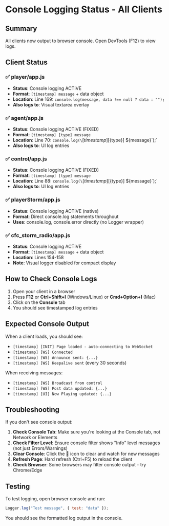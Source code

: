 # Console Logging Status - All Clients

## Summary

All clients now output to browser console. Open DevTools (F12) to view logs.

## Client Status

### ✅ player/app.js

- **Status**: Console logging ACTIVE
- **Format**: `[timestamp] message` + data object
- **Location**: Line 169: `console.log(message, data !== null ? data : "");`
- **Also logs to**: Visual textarea overlay

### ✅ agent/app.js

- **Status**: Console logging ACTIVE (FIXED)
- **Format**: `[timestamp] [type] message`
- **Location**: Line 70: `console.log(\`[${timestamp}] [${type}] ${message}\`);`
- **Also logs to**: UI log entries

### ✅ control/app.js

- **Status**: Console logging ACTIVE (FIXED)
- **Format**: `[timestamp] [type] message`
- **Location**: Line 88: `console.log(\`[${timestamp}] [${type}] ${message}\`);`
- **Also logs to**: UI log entries

### ✅ playerStorm/app.js

- **Status**: Console logging ACTIVE (native)
- **Format**: Direct console.log statements throughout
- **Uses**: console.log, console.error directly (no Logger wrapper)

### ✅ cfc_storm_radio/app.js

- **Status**: Console logging ACTIVE
- **Format**: `[timestamp] message` + data object
- **Location**: Lines 154-158
- **Note**: Visual logger disabled for compact display

## How to Check Console Logs

1. Open your client in a browser
2. Press **F12** or **Ctrl+Shift+I** (Windows/Linux) or **Cmd+Option+I** (Mac)
3. Click on the **Console** tab
4. You should see timestamped log entries

## Expected Console Output

When a client loads, you should see:

- `[timestamp] [INIT] Page loaded - auto-connecting to WebSocket`
- `[timestamp] [WS] Connected`
- `[timestamp] [WS] Announce sent: {...}`
- `[timestamp] [WS] Keepalive sent` (every 30 seconds)

When receiving messages:

- `[timestamp] [WS] Broadcast from control`
- `[timestamp] [WS] Post data updated: {...}`
- `[timestamp] [UI] Now Playing updated: {...}`

## Troubleshooting

If you don't see console output:

1. **Check Console Tab**: Make sure you're looking at the Console tab, not Network or Elements
2. **Check Filter Level**: Ensure console filter shows "Info" level messages (not just Errors/Warnings)
3. **Clear Console**: Click the 🚫 icon to clear and watch for new messages
4. **Refresh Page**: Hard refresh (Ctrl+F5) to reload the client
5. **Check Browser**: Some browsers may filter console output - try Chrome/Edge

## Testing

To test logging, open browser console and run:

```javascript
Logger.log("Test message", { test: "data" });
```

You should see the formatted log output in the console.
